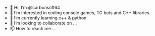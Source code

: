 - 👋 Hi, I’m @carbonsoft64
- 👀 I’m interested in coding console games, TG bots and C++ libraries.
- 🌱 I’m currently learning c++ & python
- 💞️ I’m looking to collaborate on ...
- 📫 How to reach me ...

<!---
carbonsoft64/carbonsoft64 is a ✨ special ✨ repository because its `README.md` (this file) appears on your GitHub profile.
You can click the Preview link to take a look at your changes.
--->
